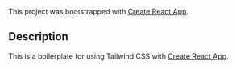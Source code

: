 This project was bootstrapped with [Create React App](https://github.com/facebook/create-react-app).

## Description

This is a boilerplate for using Tailwind CSS with [Create React App](https://github.com/facebook/create-react-app).
